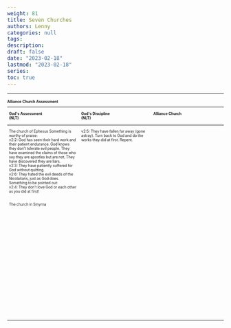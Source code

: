 ```yaml
---
weight: 81
title: Seven Churches 
authors: Lenny
categories: null
tags: 
description: 
draft: false
date: "2023-02-18"
lastmod: "2023-02-18"
series:
toc: true
---
```



<!--more-->
---

<table style="width:100%; font-size: 60%">
<caption style="text-align:left", align = "top"><b>Alliance Church Assessment</b></caption>
<colgroup><col style="width: 33%" /><col style="width: 33%" /><col style="width: 33%" />
</colgroup>
<thead>
  <tr VALIGN=TOP style="text-align:left"  class="header">
    <th><p>God's Assessment <br> (NLT)</p></th>
    <th><p>God's Discipline <br> (NLT)</p></th>
    <th><p>Alliance Church</p></th>
  </tr>
</thead>
<tbody VALIGN=TOP>
  <tr class="odd">
    <td><p>The church of Ephesus
    Something is worthy of praise:  
    <br>v2:2: God has seen their hard work and their patient endurance. God knows they don’t tolerate evil people. They have examined the claims of those who say they are apostles but are not. They have discovered they are liars.   
    <br> v2:3: They have patiently suffered for God without quitting.
    <br> v2:6: They hated the evil deeds of the Nicolaitans, just as God does.
    Something to be pointed out:  
    <br> v2:4: They don’t love God or each other as you did at first!
    </p></td>
    <td><p>v2:5: They have fallen far away (gone astray). Turn back to God and do the works they did at first.  Repent.
    </p></td>
    <td><p>
    </p></td>
  </tr>
  <tr class="even">
    <td><p>The church in Smyrna
    </p></td>
    <td><p>
    </p></td>
    <td><p>
    </p></td>
  </tr>
  <tr class="odd">
    <td><p>
    </p></td>
    <td><p>
    </p></td>
    <td><p>
    </p></td>  
  </tr>
  <tr class="even">
    <td><p>
    </p></td>
    <td><p>
    </p></td>
    <td><p>
    </p></td>
  </tr>

  <tr class="odd">
    <td><p>
    </p></td>
    <td><p>
    </p></td>
    <td><p>
    </p></td>  
  </tr>
  <tr class="even">
    <td><p>
    </p></td>
    <td><p>
    </p></td>
    <td><p>
    </p></td>
  </tr>
  <tr class="odd">
    <td><p>
    </p></td>
    <td><p>
    </p></td>
    <td><p>
    </p></td>  
  </tr>
  <tr class="even">
    <td><p>
    </p></td>
    <td><p>
    </p></td>
    <td><p>
    </p></td>
  </tr>
  <tr class="odd">
    <td><p>
    </p></td>
    <td><p>
    </p></td>
    <td><p>
    </p></td>  
  </tr>
  <tr class="even">
    <td><p>
    </p></td>
    <td><p>
    </p></td>
    <td><p>
    </p></td>
  </tr>
  <tr class="odd">
    <td><p>
    </p></td>
    <td><p>
    </p></td>
    <td><p>
    </p></td>  
  </tr>
  <tr class="even">
    <td><p>
    </p></td>
    <td><p>
    </p></td>
    <td><p>
    </p></td>
  </tr>
  <tr class="odd">
    <td><p>
    </p></td>
    <td><p>
    </p></td>
    <td><p>
    </p></td>  
  </tr>
  <tr class="even">
    <td><p>
    </p></td>
    <td><p>
    </p></td>
    <td><p>
    </p></td>
  </tr>
  <tr class="odd">
    <td><p>
    </p></td>
    <td><p>
    </p></td>
    <td><p>
    </p></td>  
  </tr>
  <tr class="even">
    <td><p>
    </p></td>
    <td><p>
    </p></td>
    <td><p>
    </p></td>
  </tr>
  <tr class="odd">
    <td><p>
    </p></td>
    <td><p>
    </p></td>
    <td><p>
    </p></td>  
  </tr>
  <tr class="even">
    <td><p>
    </p></td>
    <td><p>
    </p></td>
    <td><p>
    </p></td>
  </tr>
  <tr class="odd">
    <td><p>
    </p></td>
    <td><p>
    </p></td>
    <td><p>
    </p></td>  
  </tr>
  <tr class="even">
    <td><p>
    </p></td>
    <td><p>
    </p></td>
    <td><p>
    </p></td>
  </tr>
  <tr class="odd">
    <td><p>
    </p></td>
    <td><p>
    </p></td>
    <td><p>
    </p></td>  
  </tr>
  <tr class="even">
    <td><p>
    </p></td>
    <td><p>
    </p></td>
    <td><p>
    </p></td>
  </tr>
  <tr class="odd">
    <td><p>
    </p></td>
    <td><p>
    </p></td>
    <td><p>
    </p></td>  
  </tr>
  <tr class="even">
    <td><p>
    </p></td>
    <td><p>
    </p></td>
    <td><p>
    </p></td>
  </tr>
</tbody>
</table>
